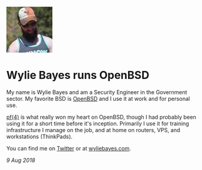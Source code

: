 <p><a href="/" alt="avatar" title="home page"><img src="wyliebsd.jpeg" class="avatar"></a></p>

# Wylie Bayes runs OpenBSD

My name is Wylie Bayes and am a Security Engineer in the Government
sector. My favorite BSD is [OpenBSD] and I use it at work and for
personal use.

[pf(4)] is what really won my heart on OpenBSD, though I had probably
been using it for a short time before it's inception.  Primarily I
use it for training infrastructure I manage on the job, and at home
on routers, VPS, and workstations (ThinkPads).

You can find me on [Twitter](https://twitter.com/wyliebsd) or at
[wyliebayes.com](https://wyliebayes.com).

_9 Aug 2018_

[OpenBSD]: https://www.openbsd.org/
[pf(4)]: https://man.openbsd.org/pf.4

